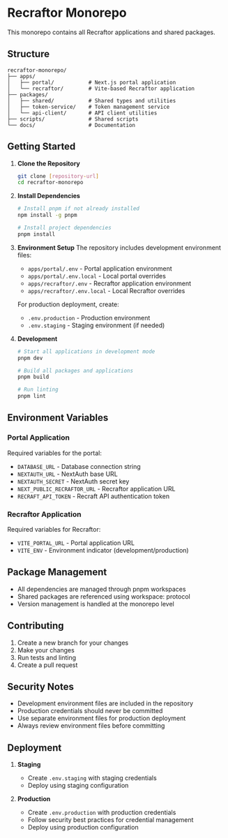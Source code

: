 # Recraftor Monorepo

This monorepo contains all Recraftor applications and shared packages.

## Structure

```
recraftor-monorepo/
├── apps/
│   ├── portal/           # Next.js portal application
│   └── recraftor/        # Vite-based Recraftor application
├── packages/
│   ├── shared/           # Shared types and utilities
│   ├── token-service/    # Token management service
│   └── api-client/       # API client utilities
├── scripts/              # Shared scripts
└── docs/                 # Documentation
```

## Getting Started

1. **Clone the Repository**
   ```bash
   git clone [repository-url]
   cd recraftor-monorepo
   ```

2. **Install Dependencies**
   ```bash
   # Install pnpm if not already installed
   npm install -g pnpm

   # Install project dependencies
   pnpm install
   ```

3. **Environment Setup**
   The repository includes development environment files:
   - `apps/portal/.env` - Portal application environment
   - `apps/portal/.env.local` - Local portal overrides
   - `apps/recraftor/.env` - Recraftor application environment
   - `apps/recraftor/.env.local` - Local Recraftor overrides

   For production deployment, create:
   - `.env.production` - Production environment
   - `.env.staging` - Staging environment (if needed)

4. **Development**
   ```bash
   # Start all applications in development mode
   pnpm dev

   # Build all packages and applications
   pnpm build

   # Run linting
   pnpm lint
   ```

## Environment Variables

### Portal Application
Required variables for the portal:
- `DATABASE_URL` - Database connection string
- `NEXTAUTH_URL` - NextAuth base URL
- `NEXTAUTH_SECRET` - NextAuth secret key
- `NEXT_PUBLIC_RECRAFTOR_URL` - Recraftor application URL
- `RECRAFT_API_TOKEN` - Recraft API authentication token

### Recraftor Application
Required variables for Recraftor:
- `VITE_PORTAL_URL` - Portal application URL
- `VITE_ENV` - Environment indicator (development/production)

## Package Management

- All dependencies are managed through pnpm workspaces
- Shared packages are referenced using workspace: protocol
- Version management is handled at the monorepo level

## Contributing

1. Create a new branch for your changes
2. Make your changes
3. Run tests and linting
4. Create a pull request

## Security Notes

- Development environment files are included in the repository
- Production credentials should never be committed
- Use separate environment files for production deployment
- Always review environment files before committing

## Deployment

1. **Staging**
   - Create `.env.staging` with staging credentials
   - Deploy using staging configuration

2. **Production**
   - Create `.env.production` with production credentials
   - Follow security best practices for credential management
   - Deploy using production configuration 